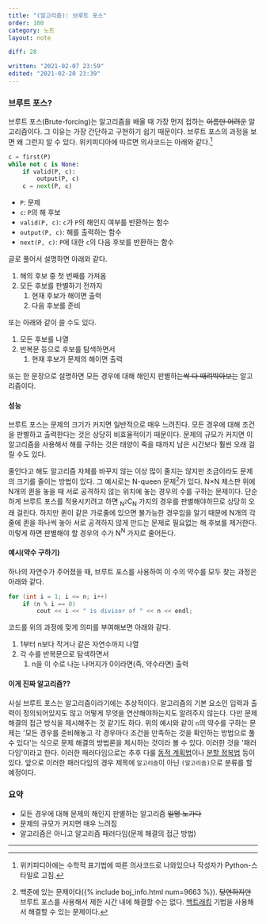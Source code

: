 ```yaml
---
title: "(알고리즘): 브루트 포스"
order: 100
category: 노트
layout: note

diff: 28

written: "2021-02-07 23:59"
edited: "2021-02-20 23:39"
---
```


### 브루트 포스?

브루트 포스(Brute-forcing)는 알고리즘을 배울 때 가장 먼저 접하는 ~~이름만 어려운~~ 알고리즘이다. 그 이유는 가장 간단하고 구현하기 쉽기 때문이다. 브루트 포스의 과정을 보면 왜 그런지 알 수 있다. 위키피디아에 따르면 의사코드는 아래와 같다.[^2]

```python
c = first(P)
while not c is None:
    if valid(P, c):
        output(P, c)
    c = next(P, c)
```

- `P`: 문제
- `c`: `P`의 해 후보
- `valid(P, c)`: `c`가 `P`의 해인지 여부를 반환하는 함수
- `output(P, c)`: 해를 출력하는 함수
- `next(P, c)`: `P`에 대한 `c`의 다음 후보를 반환하는 함수

글로 풀어서 설명하면 아래와 같다.

1. 해의 후보 중 첫 번째를 가져옴
1. 모든 후보를 판별하기 전까지
   1. 현재 후보가 해이면 출력
   1. 다음 후보를 준비

또는 아래와 같이 쓸 수도 있다.

1. 모든 후보를 나열
1. 반복문 등으로 후보를 탐색하면서
   1. 현재 후보가 문제의 해이면 출력

또는 한 문장으로 설명하면 모든 경우에 대해 해인지 판별하는~~싹 다 때려박아보는~~ 알고리즘이다.

#### 성능

브루트 포스는 문제의 크기가 커지면 일반적으로 매우 느려진다. 모든 경우에 대해 조건을 판별하고 출력한다는 것은 상당히 비효율적이기 때문이다. 문제의 규모가 커지면 이 알고리즘을 사용해서 해를 구하는 것은 태양이 죽을 때까지 남은 시간보다 훨씬 오래 걸릴 수도 있다.

줄인다고 해도 알고리즘 자체를 바꾸지 않는 이상 많이 줄지는 않지만 조금이라도 문제의 크기를 줄이는 방법이 있다. 그 예시로는 N-queen 문제[^1]가 있다. N×N 체스판 위에 N개의 퀸을 놓을 때 서로 공격하지 않는 위치에 놓는 경우의 수를 구하는 문제이다. 단순하게 브루트 포스를 적용시키려고 하면 <sub>N<sup>2</sup></sub>C<sub>N</sub> 가지의 경우를 판별해야하므로 상당히 오래 걸린다. 하지만 퀸이 같은 가로줄에 있으면 불가능한 경우임을 알기 때문에 N개의 각 줄에 퀸을 하나씩 놓아 서로 공격하지 않게 만드는 문제로 필요없는 해 후보를 제거한다. 이렇게 하면 판별해야 할 경우의 수가 N<sup>N</sup> 가지로 줄어든다.

#### 예시(약수 구하기)

하나의 자연수가 주어졌을 때, 브루트 포스를 사용하여 이 수의 약수를 모두 찾는 과정은 아래와 같다. 

```cpp
for (int i = 1; i <= n; i++)
    if (n % i == 0)
        cout << i << " is divisor of " << n << endl;
```

코드를 위의 과정에 맞게 의미를 부여해보면 아래와 같다.

1. 1부터 n보다 작거나 같은 자연수까지 나열
1. 각 수를 반복문으로 탐색하면서
   1. n을 이 수로 나눈 나머지가 0이라면(즉, 약수라면) 출력

#### 이게 진짜 알고리즘??

사실 브루트 포스는 알고리즘이라기에는 추상적이다. 알고리즘의 기본 요소인 입력과 출력이 정의되어있지도 않고 어떻게 무엇을 연산해야하는지도 알려주지 않는다. 다만 문제 해결의 접근 방식을 제시해주는 것 같기도 하다. 위의 예시와 같이 `n`의 약수를 구하는 문제는 '모든 경우를 준비해놓고 각 경우마다 조건을 만족하는 것을 확인하는 방법으로 풀 수 있다'는 식으로 문제 해결의 방법론을 제시하는 것이라 볼 수 있다. 이러한 것을 '패러다임'이라고 한다. 이러한 패러다임으로는 추후 다룰 <a href="" class="invalid">동적 계획법</a>이나 <a href="" class="invalid">분할 정복법</a> 등이 있다. 앞으로 이러한 패러다임의 경우 제목에 `알고리즘`이 아닌 `(알고리즘)`으로 분류를 할 예정이다.

### 요약

- 모든 경우에 대해 문제의 해인지 판별하는 알고리즘 ~~일명 노가다~~
- 문제의 규모가 커지면 매우 느려짐
- 알고리즘은 아니고 알고리즘 패러다임(문제 해결의 접근 방법)

<hr/>

[^1]: 백준에 있는 문제이다({% include boj_info.html num=9663 %}). ~~당연하지만~~ 브루트 포스를 사용해서 제한 시간 내에 해결할 수는 없다. <a href="" class="invalid">백트래킹</a> 기법을 사용해서 해결할 수 있는 문제이다.
[^2]: 위키피디아에는 수학적 표기법에 따른 의사코드로 나와있으나 작성자가 Python-스타일로 고침.
